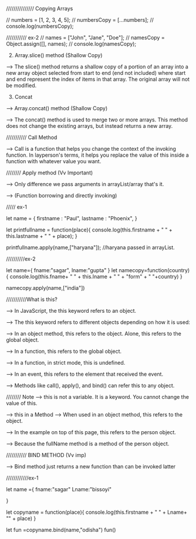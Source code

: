 




///////////////  Copying Arrays

// numbers = [1, 2, 3, 4, 5];
// numbersCopy = [...numbers];
// console.log(numbersCopy);




/////////// ex-2
// names = ["John", "Jane", "Doe"];
// namesCopy = Object.assign([], names);
// console.log(namesCopy);














   2) Array.slice() method (Shallow Copy)

--> The slice() method returns a shallow copy of a portion of an array into a new array object selected from start to end (end not included) where start and end represent the index of items in that array. The original array will not be modified.    











   3) Concat

--> Array.concat() method (Shallow Copy)

--> The concat() method is used to merge two or more arrays. This method does not change the existing arrays, but instead returns a new array.












///////////  Call Method

--> Call is a function that helps you change the context of the invoking function. In layperson's terms, it helps you replace the value of this inside a function with whatever value you want.









//////// Apply method   (Vv Important)


--> Only difference we pass arguments in arrayList/array that's it.

--> (Function borrowing and directly invoking)



/////    ex-1

let name = {
  firstname : "Paul",
  lastname : "Phoenix",
}

let printfullname = function(place){
  console.log(this.firstname + " " + this.lastname + " " + place);
}

printfullname.apply(name,["haryana"]); //haryana passed in arrayList.




//////////ex-2


let name={
    fname:"sagar",
    lname:"gupta"
}
 let namecopy=function(country){
    console.log(this.fname+ " " + this.lname + " " + "form" + " "+country)
 }



namecopy.apply(name,["india"]) 
















///////////What is this?

--> In JavaScript, the this keyword refers to an object.

--> The this keyword refers to different objects depending on how it is used:

--> In an object method, this refers to the object.
Alone, this refers to the global object.


--> In a function, this refers to the global object.

--> In a function, in strict mode, this is undefined.

--> In an event, this refers to the element that received the event.


--> Methods like call(), apply(), and bind() can refer this to any object.


 ////////   Note
--> this is not a variable. It is a keyword. You cannot change the value of this.



--> this in a Method
--> When used in an object method, this refers to the object.


--> In the example on top of this page, this refers to the person object.


--> Because the fullName method is a method of the person object.








///////////    BIND METHOD   (Vv imp)

--> Bind method just returns a new function than can be invoked latter





////////////ex-1

let name ={ 
  fname:"sagar"
  Lname:"bissoyi"

}

let copyname = function(place){
  console.log(this.firstname + " " + Lname+ "" + place)
}

let fun =copyname.bind(name,"odisha")
fun()








